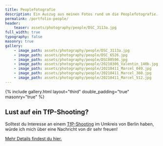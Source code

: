 ```yaml
---
title: Peoplefotografie
description: Ein Auszug aus meinen Fotos rund um die Peoplefotografie.
permalink: /portfolio-people/
header:
    teaser: assets/photography/people/DSC_3113a.jpg
full_width: true
typography: false
masonry: true
gallery:
    - image_path: assets/photography/people/DSC_3113a.jpg
    - image_path: assets/photography/people/DSC_6526.jpg
    - image_path: assets/photography/people/DSC00596.jpg
    - image_path: assets/photography/people/20210306_Valentin_140b.jpg
    - image_path: assets/photography/people/20210411_Marcel_049.jpg
    - image_path: assets/photography/people/20210411_Marcel_360.jpg
    - image_path: assets/photography/people/20210411_Marcel_512.jpg
---
```


{% include gallery.html layout="third" double_padding="true" masonry="true" %}

<div class="container prose prose-sm md:prose lg:prose-lg mt-8">
    <h2>Lust auf ein TfP-Shooting?</h2>
    <p>Solltest du Interesse an einem <a href="{% link _pages/tfp-shooting.md %}">TfP-Shooting</a> im Umkreis von Berlin haben, würde ich mich über eine Nachricht von dir sehr freuen!</p>
    <p><a href="{% link _pages/tfp-shooting.md %}">Mehr Details findest du hier.</a></p>
</div>